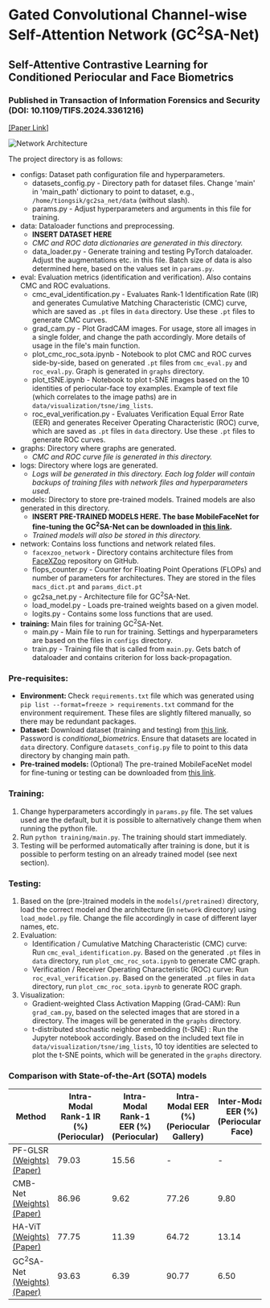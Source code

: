 # Gated Convolutional Channel-wise Self-Attention Network (GC<sup>2</sup>SA-Net)
## Self-Attentive Contrastive Learning for Conditioned Periocular and Face Biometrics
### Published in Transaction of Information Forensics and Security (DOI: 10.1109/TIFS.2024.3361216)
[[Paper Link]](https://ieeexplore.ieee.org/document/10418204)

![Network Architecture](GC2SA_Net_Architecture.jpg?raw=true "GC<sup>2</sup>SA-Net")

The project directory is as follows:

- configs: Dataset path configuration file and hyperparameters.
    * datasets_config.py - Directory path for dataset files. Change 'main' in 'main_path' dictionary to point to dataset, e.g., `/home/tiongsik/gc2sa_net/data` (without slash).
    * params.py - Adjust hyperparameters and arguments in this file for training. 
- data: Dataloader functions and preprocessing.
    * __**INSERT DATASET HERE**__
    * _CMC and ROC data dictionaries are generated in this directory._
    * data_loader.py - Generate training and testing PyTorch dataloader. Adjust the augmentations etc. in this file. Batch size of data is also determined here, based on the values set in `params.py`.
- eval: Evaluation metrics (identification and verification). Also contains CMC and ROC evaluations.
    * cmc_eval_identification.py - Evaluates Rank-1 Identification Rate (IR) and generates Cumulative Matching Characteristic (CMC) curve, which are saved as `.pt` files in `data` directory. Use these `.pt` files to generate CMC curves.
    * grad_cam.py - Plot GradCAM images. For usage, store all images in a single folder, and change the path accordingly. More details of usage in the file's main function.
    * plot_cmc_roc_sota.ipynb - Notebook to plot CMC and ROC curves side-by-side, based on generated `.pt` files from `cmc_eval.py` and `roc_eval.py`. Graph is generated in `graphs` directory.
    * plot_tSNE.ipynb - Notebook to plot t-SNE images based on the 10 identities of periocular-face toy examples. Example of text file (which correlates to the image paths) are in `data/visualization/tsne/img_lists`.
    * roc_eval_verification.py - Evaluates Verification Equal Error Rate (EER) and generates Receiver Operating Characteristic (ROC) curve, which are saved as `.pt` files in `data` directory. Use these `.pt` files to generate ROC curves.
- graphs: Directory where graphs are generated.
    * _CMC and ROC curve file is generated in this directory._
- logs: Directory where logs are generated.
    * _Logs will be generated in this directory. Each log folder will contain backups of training files with network files and hyperparameters used._
- models: Directory to store pre-trained models. Trained models are also generated in this directory.
    * __**INSERT PRE-TRAINED MODELS HERE. The base MobileFaceNet for fine-tuning the GC<sup>2</sup>SA-Net can be downloaded in [this link](https://www.dropbox.com/scl/fi/l3k1h3tc12vy7puargfc3/MobileFaceNet_1024.pt?rlkey=m9zock9slmaivhij6sptjyzl6&st=jy9cb6oj&dl=0).**__
    * _Trained models will also be stored in this directory._
- network: Contains loss functions and network related files.
    * `facexzoo_network` - Directory contains architecture files from [FaceXZoo](https://github.com/JDAI-CV/FaceX-Zoo/tree/main/training_mode) repository on GitHub.
    * flops_counter.py - Counter for Floating Point Operations (FLOPs) and number of parameters for architectures. They are stored in the files `macs_dict.pt` and `params_dict.pt`
    * gc2sa_net.py - Architecture file for GC<sup>2</sup>SA-Net.
    * load_model.py - Loads pre-trained weights based on a given model.
    * logits.py - Contains some loss functions that are used.
- __training:__ Main files for training GC<sup>2</sup>SA-Net.
    * main.py - Main file to run for training. Settings and hyperparameters are based on the files in `configs` directory.
    * train.py - Training file that is called from `main.py`. Gets batch of dataloader and contains criterion for loss back-propagation.

### Pre-requisites:
- <b>Environment: </b>Check `requirements.txt` file which was generated using `pip list --format=freeze > requirements.txt` command for the environment requirement. These files are slightly filtered manually, so there may be redundant packages.
- <b>Dataset: </b> Download dataset (training and testing) from [this link](https://www.dropbox.com/s/bfub8fmc44tvcxb/periocular_face_dataset.zip?dl=0). Password is _conditional\_biometrics_.
Ensure that datasets are located in `data` directory. Configure `datasets_config.py` file to point to this data directory by changing main path.
- <b>Pre-trained models: </b>(Optional) The pre-trained MobileFaceNet model for fine-tuning or testing can be downloaded from [this link](https://www.dropbox.com/scl/fi/l3k1h3tc12vy7puargfc3/MobileFaceNet_1024.pt?rlkey=m9zock9slmaivhij6sptjyzl6&st=jy9cb6oj&dl=0).

### Training: 
1. Change hyperparameters accordingly in `params.py` file. The set values used are the default, but it is possible to alternatively change them when running the python file.
2. Run `python training/main.py`. The training should start immediately.
3. Testing will be performed automatically after training is done, but it is possible to perform testing on an already trained model (see next section).

### Testing:
1. Based on the (pre-)trained models in the `models(/pretrained)` directory, load the correct model and the architecture (in `network` directory) using `load_model.py` file. Change the file accordingly in case of different layer names, etc.
2. Evaluation:
    * Identification / Cumulative Matching Characteristic (CMC) curve: Run `cmc_eval_identification.py`. Based on the generated `.pt` files in `data` directory, run `plot_cmc_roc_sota.ipynb` to generate CMC graph.
    * Verification / Receiver Operating Characteristic (ROC) curve: Run `roc_eval_verification.py`. Based on the generated `.pt` files in `data` directory, run `plot_cmc_roc_sota.ipynb` to generate ROC graph.
3. Visualization:
    * Gradient-weighted Class Activation Mapping (Grad-CAM): Run `grad_cam.py`, based on the selected images that are stored in a directory. The images will be generated in the `graphs` directory.
    * t-distributed stochastic neighbor embedding (t-SNE) : Run the Jupyter notebook accordingly. Based on the included text file in `data/visualization/tsne/img_lists`, 10 toy identities are selected to plot the t-SNE points, which will be generated in the `graphs` directory.

### Comparison with State-of-the-Art (SOTA) models

| Method | Intra-Modal Rank-1 IR (%) <br> (Periocular) | Intra-Modal Rank-1 EER (%) <br> (Periocular) | Intra-Modal EER (%) <br> (Periocular Gallery) | Inter-Modal EER (%) <br> (Periocular-Face) |
| --- | --- | --- | --- | --- |
| PF-GLSR [(Weights)](https://www.dropbox.com/scl/fo/gc7lnp66p706ecfr3exz2/AF6Jx_LKAeDOaKqDr2rbtMk?rlkey=skqp1kbwrd3uua1fk68qgmu01&st=dyunrk9r&dl=0) [(Paper)](https://ieeexplore.ieee.org/document/9159854) | 79.03 | 15.56 | - | - |
| CMB-Net [(Weights)](https://www.dropbox.com/scl/fo/h3grey98yeh0ir7i82lbd/AINQZy8eAEU3F4rXJm50MCE?rlkey=h0i1vv0a36uu4xsd2s41bdnaf&st=3ws0bo5q&dl=0) [(Paper)](https://ieeexplore.ieee.org/document/9956636) | 86.96 | 9.62 | 77.26 | 9.80 |
| HA-ViT [(Weights)](https://www.dropbox.com/scl/fo/crjb30rnxe95e6cdbolsk/AFT0bjj1-OzFuRTrictlAuQ?rlkey=rmpe6mriebl5l051pcfatog11&st=os5z2084&dl=0) [(Paper)](https://ieeexplore.ieee.org/document/10068230) | 77.75 | 11.39 | 64.72 | 13.14 |
| GC<sup>2</sup>SA-Net [(Weights)](https://www.dropbox.com/scl/fo/j7tfsk61jz6dch8hyl1hp/h?rlkey=b22nw4ff5kelu5ivti7ioy1mr&dl=0) [(Paper)](https://ieeexplore.ieee.org/document/10418204) | 93.63 | 6.39 | 90.77 | 6.50 |